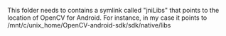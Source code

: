 This folder needs to contains a symlink called "jniLibs" that points to the location of OpenCV for Android.
For instance, in my case it points to /mnt/c/unix_home/OpenCV-android-sdk/sdk/native/libs
